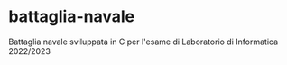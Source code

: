 # battaglia-navale
Battaglia navale sviluppata in C per l'esame di Laboratorio di Informatica 2022/2023
